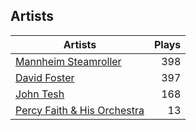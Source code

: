 ## Artists
Artists | Plays 
----- | -----: 
[Mannheim Steamroller](/artists/mannheim-steamroller-39605) | 398
[David Foster](/artists/david-foster-58573) | 397
[John Tesh](/artists/john-tesh-17592) | 168
[Percy Faith & His Orchestra](/artists/percy-faith-his-orchestra-20216) | 13

